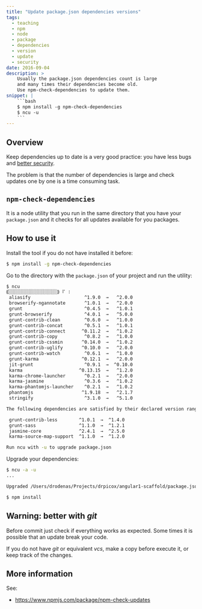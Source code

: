 ```yaml
---
title: "Update package.json dependencies versions"
tags:
  - teaching
  - npm
  - node
  - package
  - dependencies
  - version
  - update
  - security
date: 2016-09-04
description: >
    Usually the package.json dependencies count is large
    and many times their dependencies become old.
    Use npm-check-dependencies to update them.
snippet: |
    ```bash
    $ npm install -g npm-check-dependencies
    $ ncu -u
    ```
---
```


## Overview

Keep dependencies up to date is a very good practice:
you have less bugs and [better security](https://www.owasp.org/index.php/OWASP_Dependency_Check).

The problem is that the number of dependencies is large
and check updates one by one is a time consuming task.

## `npm-check-dependencies`

It is a node utility that you run in the same
directory that you have your `package.json`
and it checks for all updates available for you packages.

## How to use it

Install the tool if you do not have installed it before:

```bash
$ npm install -g npm-check-dependencies
```

Go to the directory with the `package.json` of your project
and run the utility:

```bash
$ ncu
⸨░░░░░░░░░░░░░░░░░░⸩ ⠏ :
 aliasify                    ^1.9.0  →   ^2.0.0 
 browserify-ngannotate       ^1.0.1  →   ^2.0.0 
 grunt                       ^0.4.5  →   ^1.0.1 
 grunt-browserify            ^4.0.1  →   ^5.0.0 
 grunt-contrib-clean         ^0.6.0  →   ^1.0.0 
 grunt-contrib-concat        ^0.5.1  →   ^1.0.1 
 grunt-contrib-connect      ^0.11.2  →   ^1.0.2 
 grunt-contrib-copy          ^0.8.2  →   ^1.0.0 
 grunt-contrib-cssmin       ^0.14.0  →   ^1.0.2 
 grunt-contrib-uglify       ^0.10.0  →   ^2.0.0 
 grunt-contrib-watch         ^0.6.1  →   ^1.0.0 
 grunt-karma                ^0.12.1  →   ^2.0.0 
 jit-grunt                   ^0.9.1  →  ^0.10.0 
 karma                     ^0.13.15  →   ^1.2.0 
 karma-chrome-launcher       ^0.2.1  →   ^2.0.0 
 karma-jasmine               ^0.3.6  →   ^1.0.2 
 karma-phantomjs-launcher    ^0.2.1  →   ^1.0.2 
 phantomjs                  ^1.9.18  →   ^2.1.7 
 stringify                   ^3.1.0  →   ^5.1.0 

The following dependencies are satisfied by their declared version range, but the installed versions are behind. You can install the latest versions without modifying your package file by using npm update. If you want to update the dependencies in your package file anyway, use ncu -a/--upgradeAll.

 grunt-contrib-less        ^1.0.1  →  ^1.4.0 
 grunt-sass                ^1.1.0  →  ^1.2.1 
 jasmine-core              ^2.4.1  →  ^2.5.0 
 karma-source-map-support  ^1.1.0  →  ^1.2.0 

Run ncu with -u to upgrade package.json
```

Upgrade your dependencies:

```bash
$ ncu -a -u
...

Upgraded /Users/drodenas/Projects/drpicox/angular1-scaffold/package.json

$ npm install
```

## Warning: better with _git_

Before commit just check if everything works as expected.
Some times it is possible that an update break your code.

If you do not have _git_ or equivalent _vcs_, 
make a copy before execute it, 
or keep track of the changes. 


## More information

See:
- https://www.npmjs.com/package/npm-check-updates
